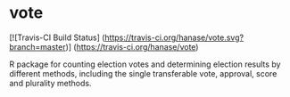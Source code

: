 # vote

[![Travis-CI Build Status] (https://travis-ci.org/hanase/vote.svg?branch=master)] (https://travis-ci.org/hanase/vote)


R package for counting election votes and determining election results by different methods, including the single transferable vote, approval, score and plurality methods.


